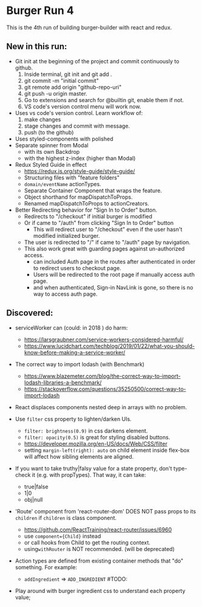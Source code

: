 # Burger Run 4

This is the 4th run of building burger-builder with react and redux.

## New in this run:

- Git init at the beginning of the project and commit continuously to github.
  1. Inside terminal, git init and git add .
  2. git commit -m "initial commit"
  3. git remote add origin "github-repo-uri"
  4. git push -u origin master.
  5. Go to extensions and search for @builtin git, enable them if not.
  6. VS code's version control menu will work now.
- Uses vs code's version control. Learn workflow of:
  1. make changes
  2. stage changes and commit with message.
  3. push (to the github)
- Uses styled-components with polished
- Separate spinner from Modal
  - with its own Backdrop
  - with the highest z-index (higher than Modal)
- Redux Styled Guide in effect
  - https://redux.js.org/style-guide/style-guide/
  - Structuring files with "feature folders"
  - `domain/eventName` actionTypes.
  - Separate Container Component that wraps the feature.
  - Object shorthand for mapDispatchToProps.
  - Renamed mapDispatchToProps to actionCreators.
- Better Redirecting behavior for "Sign In to Order" button.
  - Redirects to "/checkout" if initial burger is modified
  - Or if came to "/auth" from clicking "Sign In to Order" button
    - This will redirect user to "/checkout" even if the user hasn't modified initialized burger.
  - The user is redirected to "/" if came to "/auth" page by navigation.
  - This also work great with guarding pages against un-authorized access.
    - can included Auth page in the routes after authenticated in order to redirect users to checkout page.
    - Users will be redirected to the root page if manually access auth page.
    - and when authenticated, Sign-in NavLink is gone, so there is no way to access auth page.

## Discovered:

- serviceWorker can (could: in 2018 ) do harm:
  - https://larsgraubner.com/service-workers-considered-harmful/
  - https://www.lucidchart.com/techblog/2019/01/22/what-you-should-know-before-making-a-service-worker/
- The correct way to import lodash (with Benchmark)
  - https://www.blazemeter.com/blog/the-correct-way-to-import-lodash-libraries-a-benchmark/
  - https://stackoverflow.com/questions/35250500/correct-way-to-import-lodash
- React displaces components nested deep in arrays with no problem.
- Use `filter` css property to lighten/darken UIs.
  - `filter: brightness(0.9)` in css darkens element.
  - `filter: opacity(0.5)` is great for styling disabled buttons.
  - https://developer.mozilla.org/en-US/docs/Web/CSS/filter
  - setting `margin-left(right): auto` on child element inside flex-box will affect how sibling elements are aligned.
- If you want to take truthy|falsy value for a state property, don't type-check it (e.g. with propTypes). That way, it can take:
  - true|false
  - 1|0
  - obj|null
- 'Route' component from 'react-router-dom' DOES NOT pass props to its `children` if `children` is class component.

  - https://github.com/ReactTraining/react-router/issues/6960
  - use `component={Child}` instead
  - or call hooks from Child to get the routing context.
  - using`withRouter` is NOT recommended. (will be deprecated)

- Action types are defined from existing container methods that "do" something. For example:

  - `addIngredient` => `ADD_INGREDIENT`
    #TODO:

- Play around with burger ingredient css to understand each property value;
